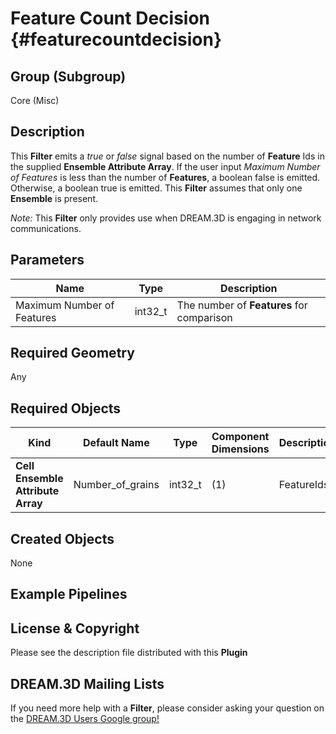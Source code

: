 Feature Count Decision {#featurecountdecision}
=============

## Group (Subgroup) ##

Core (Misc)

## Description ##

This **Filter** emits a *true* or *false* signal based on the number of **Feature** Ids in the supplied **Ensemble Attribute Array**. If the user input *Maximum Number of Features* is less than the number of **Features**, a boolean false is emitted. Otherwise, a boolean true is emitted. This **Filter** assumes that only one **Ensemble** is present. 

*Note:* This **Filter** only provides use when DREAM.3D is engaging in network communications.  

## Parameters ##

| Name             | Type | Description |
|------------------|------| ------------|
| Maximum Number of Features | int32_t | The number of **Features** for comparison |
 
## Required Geometry ##

Any

## Required Objects ##

| Kind | Default Name | Type | Component Dimensions | Description |
|------|--------------|------|----------------------|-------------|
| **Cell Ensemble Attribute Array** | Number_of_grains | int32_t | (1) | FeatureIds |

## Created Objects ##

None

## Example Pipelines ##



## License & Copyright ##

Please see the description file distributed with this **Plugin**

## DREAM.3D Mailing Lists ##

If you need more help with a **Filter**, please consider asking your question on the [DREAM.3D Users Google group!](https://groups.google.com/forum/?hl=en#!forum/dream3d-users)







